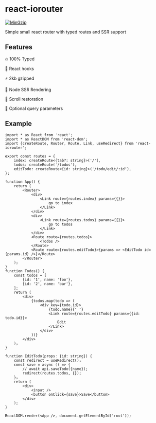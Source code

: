 # react-iorouter
[![MinGzip](https://badgen.net/bundlephobia/minzip/react-iorouter)](https://bundlephobia.com/result?p=react-iorouter)

Simple small react router with typed routes and SSR support

## Features

🔥 100% Typed

🚀 React hooks

⚡️️ 2kb gzipped

🦄 Node SSR Rendering

💎 Scroll restoration

🎹 Optional query parameters

## Example

```tsx
import * as React from 'react';
import * as ReactDOM from 'react-dom';
import {createRoute, Router, Route, Link, useRedirect} from 'react-iorouter';

export const routes = {
    index: createRoute<{tab?: string}>('/'),
    todos: createRoute('/todos'),
    editTodo: createRoute<{id: string}>('/todo/edit/:id'),
};

function App() {
    return (
        <Router>
            <div>
                <Link route={routes.index} params={{}}>
                    go to index
                </Link>
            </div>
            <div>
                <Link route={routes.todos} params={{}}>
                    go to todos
                </Link>
            </div>
            <Route route={routes.todos}>
                <Todos />
            </Route>
            <Route route={routes.editTodo}>{params => <EditTodo id={params.id} />}</Route>
        </Router>
    );
}
function Todos() {
    const todos = [
        {id: '1', name: 'foo'},
        {id: '2', name: 'bar'},
    ];
    return (
        <div>
            {todos.map(todo => (
                <div key={todo.id}>
                    {todo.name}{' '}
                    <Link route={routes.editTodo} params={{id: todo.id}}>
                        Edit
                    </Link>
                </div>
            ))}
        </div>
    );
}

function EditTodo(props: {id: string}) {
    const redirect = useRedirect();
    const save = async () => {
        // await api.saveTodo({name});
        redirect(routes.todos, {});
    };
    return (
        <div>
            <input />
            <button onClick={save}>Save</button>
        </div>
    );
}

ReactDOM.render(<App />, document.getElementById('root'));
```

